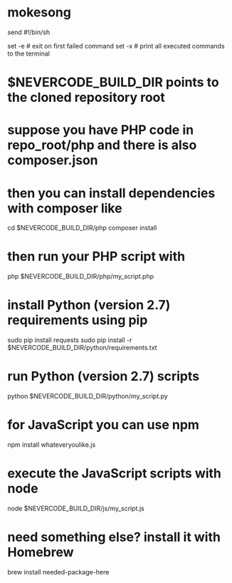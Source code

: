 # mokesong
send
#!/bin/sh

set -e	# exit on first failed command
set -x  # print all executed commands to the terminal

# $NEVERCODE_BUILD_DIR points to the cloned repository root

# suppose you have PHP code in repo_root/php and there is also composer.json
# then you can install dependencies with composer like
cd $NEVERCODE_BUILD_DIR/php
composer install
# then run your PHP script with
php $NEVERCODE_BUILD_DIR/php/my_script.php

# install Python (version 2.7) requirements using pip
sudo pip install requests
sudo pip install -r $NEVERCODE_BUILD_DIR/python/requirements.txt
# run Python (version 2.7) scripts
python $NEVERCODE_BUILD_DIR/python/my_script.py

# for JavaScript you can use npm
npm install whateveryoulike.js
# execute the JavaScript scripts with node
node $NEVERCODE_BUILD_DIR/js/my_script.js

# need something else? install it with Homebrew
brew install needed-package-here
